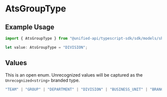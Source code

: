 # AtsGroupType

## Example Usage

```typescript
import { AtsGroupType } from "@unified-api/typescript-sdk/sdk/models/shared";

let value: AtsGroupType = "DIVISION";
```

## Values

This is an open enum. Unrecognized values will be captured as the `Unrecognized<string>` branded type.

```typescript
"TEAM" | "GROUP" | "DEPARTMENT" | "DIVISION" | "BUSINESS_UNIT" | "BRANCH" | "SUB_DEPARTMENT" | Unrecognized<string>
```